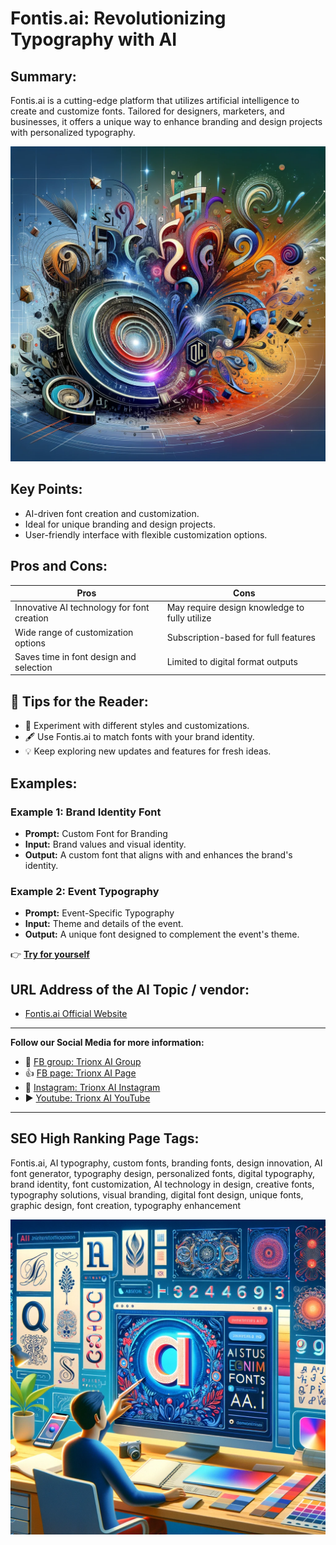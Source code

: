 
# Fontis.ai: Revolutionizing Typography with AI

## Summary:
Fontis.ai is a cutting-edge platform that utilizes artificial intelligence to create and customize fonts. Tailored for designers, marketers, and businesses, it offers a unique way to enhance branding and design projects with personalized typography.

![Alt text](fontisai.webp)


## Key Points:
- AI-driven font creation and customization.
- Ideal for unique branding and design projects.
- User-friendly interface with flexible customization options.

## Pros and Cons:

| Pros                                       | Cons                                    |
|--------------------------------------------|-----------------------------------------|
| Innovative AI technology for font creation | May require design knowledge to fully utilize |
| Wide range of customization options        | Subscription-based for full features    |
| Saves time in font design and selection    | Limited to digital format outputs       |

## 🌟 Tips for the Reader:
- 🎨 Experiment with different styles and customizations.
- 🖋 Use Fontis.ai to match fonts with your brand identity.
- 💡 Keep exploring new updates and features for fresh ideas.

## Examples:

### Example 1: Brand Identity Font
- **Prompt:** Custom Font for Branding
- **Input:** Brand values and visual identity.
- **Output:** A custom font that aligns with and enhances the brand's identity.

### Example 2: Event Typography
- **Prompt:** Event-Specific Typography
- **Input:** Theme and details of the event.
- **Output:** A unique font designed to complement the event's theme.

👉 [**Try for yourself**](https://fontis.ai/)

## URL Address of the AI Topic / vendor:
- [Fontis.ai Official Website](https://fontis.ai/)

---

**Follow our Social Media for more information:**
- 📘 <a href="https://www.facebook.com/groups/trionxai" target="_blank">FB group: Trionx AI Group</a>
- 👍 <a href="https://www.facebook.com/ai.trionxai" target="_blank">FB page: Trionx AI Page</a>
- 📸 <a href="https://www.instagram.com/trionxai/" target="_blank">Instagram: Trionx AI Instagram</a>
- ▶️ <a href="https://www.youtube.com/@robotdocs/" target="_blank">Youtube: Trionx AI YouTube</a>

---

## SEO High Ranking Page Tags:
Fontis.ai, AI typography, custom fonts, branding fonts, design innovation, AI font generator, typography design, personalized fonts, digital typography, brand identity, font customization, AI technology in design, creative fonts, typography solutions, visual branding, digital font design, unique fonts, graphic design, font creation, typography enhancement


![Alt text](fictional-fontisai.webp)
